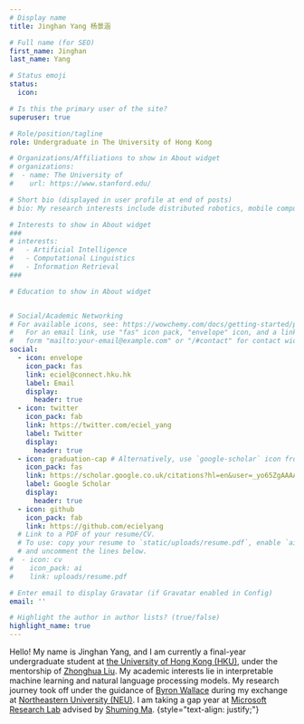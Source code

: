 ```yaml
---
# Display name
title: Jinghan Yang 杨景涵

# Full name (for SEO)
first_name: Jinghan
last_name: Yang

# Status emoji
status:
  icon: 

# Is this the primary user of the site?
superuser: true

# Role/position/tagline
role: Undergraduate in The University of Hong Kong

# Organizations/Affiliations to show in About widget
# organizations:
#  - name: The University of
#    url: https://www.stanford.edu/

# Short bio (displayed in user profile at end of posts)
# bio: My research interests include distributed robotics, mobile computing and programmable matter.

# Interests to show in About widget
###
# interests:
#   - Artificial Intelligence
#   - Computational Linguistics
#   - Information Retrieval
###

# Education to show in About widget


# Social/Academic Networking
# For available icons, see: https://wowchemy.com/docs/getting-started/page-builder/#icons
#   For an email link, use "fas" icon pack, "envelope" icon, and a link in the
#   form "mailto:your-email@example.com" or "/#contact" for contact widget.
social:
  - icon: envelope
    icon_pack: fas
    link: eciel@connect.hku.hk
    label: Email
    display:
      header: true
  - icon: twitter
    icon_pack: fab
    link: https://twitter.com/eciel_yang
    label: Twitter
    display:
      header: true
  - icon: graduation-cap # Alternatively, use `google-scholar` icon from `ai` icon pack
    icon_pack: fas
    link: https://scholar.google.co.uk/citations?hl=en&user=_yo65ZgAAAAJ
    label: Google Scholar
    display:
      header: true
  - icon: github
    icon_pack: fab
    link: https://github.com/ecielyang
  # Link to a PDF of your resume/CV.
  # To use: copy your resume to `static/uploads/resume.pdf`, enable `ai` icons in `params.yaml`,
  # and uncomment the lines below.
#  - icon: cv
#    icon_pack: ai
#    link: uploads/resume.pdf

# Enter email to display Gravatar (if Gravatar enabled in Config)
email: ''

# Highlight the author in author lists? (true/false)
highlight_name: true
---
```

Hello! My name is Jinghan Yang, and I am currently a final-year undergraduate student at [the University of Hong Kong (HKU)](https://www.hku.hk), under the mentorship of [Zhonghua Liu](https://sites.google.com/view/drliu/home). 
My academic interests lie in interpretable machine learning and natural language processing models. 
My research journey took off under the guidance of [Byron Wallace](https://www.byronwallace.com) during my exchange at [Northeastern University (NEU)](https://www.northeastern.edu).
I am taking a gap year at [Microsoft Research Lab](https://www.microsoft.com/en-us/research/lab/microsoft-research-asia/) advised by [Shuming Ma](https://www.microsoft.com/en-us/research/people/shumma/).
{style="text-align: justify;"}

